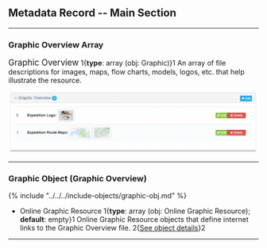 ## Metadata Record -- Main Section
---

### Graphic Overview Array

<span class="md-panel" style="font-size: larger">Graphic Overview</span> 1{**type**: array (obj: <span class="md-panel"> Graphic</span>)}1 An array of file descriptions for images, maps, flow charts, models, logos, etc. that help illustrate the resource.

![Graphic Overview Array](/assets/reference/edit-objects/main/graphicOverview-array.png)

---

### Graphic Object (Graphic Overview)

{% include "../../../include-objects/graphic-obj.md" %}

* <span class="md-element">Online Graphic Resource</span> 1{**type**: array (obj: <span class="md-panel">Online Graphic Resource</span>); **default**: empty}1 <span class="md-panel"> Online Graphic Resource</span> objects that define internet links to the <span class="md-panel">Graphic Overview</span> file. 2{[See object details](../main-panels/onlineGraphicResource-panel.md)}2

---